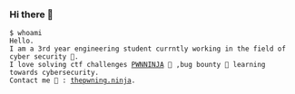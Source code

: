 ### Hi there 👋

<!--
**shreesh1/shreesh1** is a ✨ _special_ ✨ repository because its `README.md` (this file) appears on your GitHub profile.

Here are some ideas to get you started:

- 🔭 I’m currently working on ...
- 🌱 I’m currently learning ...
- 👯 I’m looking to collaborate on ...
- 🤔 I’m looking for help with ...
- 💬 Ask me about ...
- 📫 How to reach me: ...
- 😄 Pronouns: ...
- ⚡ Fun fact: ...
-->
<html>
<pre>
<code class="language-bash">$ whoami
Hello.  
I am a 3rd year engineering student currntly working in the field of cyber security 🧮</a>.  
I love solving ctf challenges <a href="https://ctftime.org/user/59915">PWNNINJA</a> 🧩 ,bug bounty 👾 learning towards cybersecurity.
Contact me 📧 : <a href="http://thepwning.ninja">thepwning.ninja</a>. </code>
</pre>
</html>
